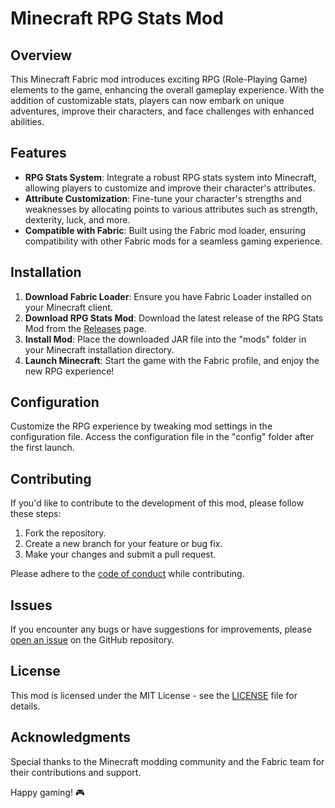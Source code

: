 # Minecraft RPG Stats Mod

## Overview

This Minecraft Fabric mod introduces exciting RPG (Role-Playing Game) elements to the game, enhancing the overall gameplay experience. With the addition of customizable stats, players can now embark on unique adventures, improve their characters, and face challenges with enhanced abilities.

## Features

- **RPG Stats System**: Integrate a robust RPG stats system into Minecraft, allowing players to customize and improve their character's attributes.
- **Attribute Customization**: Fine-tune your character's strengths and weaknesses by allocating points to various attributes such as strength, dexterity, luck, and more.
- **Compatible with Fabric**: Built using the Fabric mod loader, ensuring compatibility with other Fabric mods for a seamless gaming experience.

## Installation

1. **Download Fabric Loader**: Ensure you have Fabric Loader installed on your Minecraft client.
2. **Download RPG Stats Mod**: Download the latest release of the RPG Stats Mod from the [Releases](https://github.com/yourusername/minecraft-rpg-stats-mod/releases) page.
3. **Install Mod**: Place the downloaded JAR file into the "mods" folder in your Minecraft installation directory.
4. **Launch Minecraft**: Start the game with the Fabric profile, and enjoy the new RPG experience!

## Configuration

Customize the RPG experience by tweaking mod settings in the configuration file. Access the configuration file in the "config" folder after the first launch.

## Contributing

If you'd like to contribute to the development of this mod, please follow these steps:

1. Fork the repository.
2. Create a new branch for your feature or bug fix.
3. Make your changes and submit a pull request.

Please adhere to the [code of conduct](CODE_OF_CONDUCT.md) while contributing.

## Issues

If you encounter any bugs or have suggestions for improvements, please [open an issue](https://github.com/yourusername/minecraft-rpg-stats-mod/issues) on the GitHub repository.

## License

This mod is licensed under the MIT License - see the [LICENSE](LICENSE) file for details.

## Acknowledgments

Special thanks to the Minecraft modding community and the Fabric team for their contributions and support.

Happy gaming! 🎮
